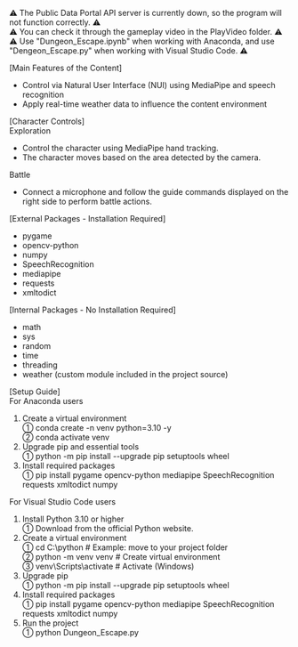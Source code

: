 ⚠ The Public Data Portal API server is currently down, so the program will not function correctly. ⚠  
⚠ You can check it through the gameplay video in the PlayVideo folder. ⚠  
⚠ Use "Dungeon_Escape.ipynb" when working with Anaconda, and use "Dengeon_Escape.py" when working with Visual Studio Code. ⚠  

[Main Features of the Content]
 - Control via Natural User Interface (NUI) using MediaPipe and speech recognition
 - Apply real-time weather data to influence the content environment

[Character Controls]  
Exploration
 - Control the character using MediaPipe hand tracking.
 - The character moves based on the area detected by the camera.

Battle
 - Connect a microphone and follow the guide commands displayed on the right side to perform battle actions.

[External Packages - Installation Required]
 - pygame
 - opencv-python
 - numpy
 - SpeechRecognition
 - mediapipe
 - requests
 - xmltodict

[Internal Packages - No Installation Required]
 - math
 - sys
 - random
 - time
 - threading
 - weather (custom module included in the project source)

[Setup Guide]  
For Anaconda users
1. Create a virtual environment  
  ① conda create -n venv python=3.10 -y  
  ② conda activate venv  
3. Upgrade pip and essential tools  
  ① python -m pip install --upgrade pip setuptools wheel  
4. Install required packages  
  ① pip install pygame opencv-python mediapipe SpeechRecognition requests xmltodict numpy  

For Visual Studio Code users  
1. Install Python 3.10 or higher  
  ① Download from the official Python website.  
2. Create a virtual environment  
  ① cd C:\python   # Example: move to your project folder  
  ② python -m venv venv  # Create virtual environment  
  ③ venv\Scripts\activate  # Activate (Windows)  
3. Upgrade pip  
  ① python  -m pip install --upgrade pip setuptools wheel  
4. Install required packages  
  ① pip install pygame opencv-python mediapipe SpeechRecognition requests xmltodict numpy  
5. Run the project  
  ① python Dungeon_Escape.py
